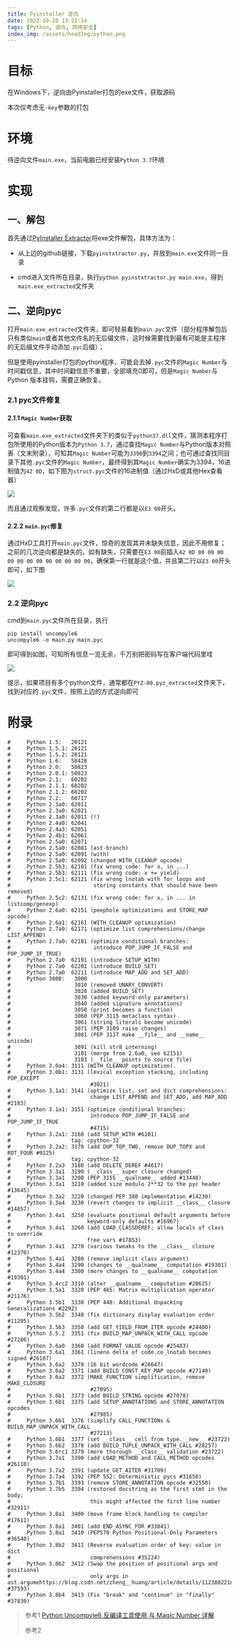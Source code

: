 ```yaml
---
title: Pyinstaller 逆向
date: 2022-10-28 13:22:14
tags: [Python, 逆向, 网络安全]
index_img: /assets/headImg/python.png
---
```


# 目标

在Windows下，逆向由Pyinstaller打包的exe文件，获取源码

本次仅考虑无`-key`参数的打包

# 环境

待逆向文件`main.exe`，当前电脑已经安装`Python 3.7`环境

<!--more-->

# 实现

## 一、解包

首先通过[PyInstaller Extractor](https://github.com/extremecoders-re/pyinstxtractor)将exe文件解包，具体方法为：

* 从上边的github链接，下载`pyinstxtractor.py`，并放到`main.exe`文件同一目录

* cmd进入文件所在目录，执行`python pyinstxtractor.py main.exe`，得到`main.exe_extracted`文件夹

## 二、逆向pyc

打开`main.exe_extracted`文件夹，即可轻易看到`main.pyc`文件（部分程序解包后只有类似`main`或者其他文件名的无后缀文件，这时候需要找到最有可能是主程序的无后缀文件手动添加`.pyc`后缀）；

但是使用pyinstaller打包的python程序，可能会去掉`.pyc`文件的`Magic Number`与时间戳信息，其中时间戳信息不重要，全部填充0即可，但是`Magic Number`与Python 版本挂钩，需要正确恢复。

### 2.1 pyc文件修复

#### 2.1.1 `Magic Number`获取

可查看`main.exe_extracted`文件夹下的类似于`python37.dll`文件，猜测本程序打包所使用的Python版本为`Python 3.7`，通过查找`Magic Number`与Python版本对照表（文末附录），可知其`Magic Number`可能为`3390`到`3394`之间；也可通过查找同目录下其他`.pyc`文件的`Magic Number`，最终得到其`Magic Number`确实为3394，16进制值为`42 0D`，如下图为`struct.pyc`文件的16进制值（通过HxD或其他Hex查看器）

![](newpost-50/2022-10-28-15-08-37-image.png)

而且通过观察发现，许多`.pyc`文件的第二行都是以`E3 00`开头。

#### 2.2.2 `main.pyc`修复

通过HxD工具打开`main.pyc`文件，惊奇的发现其并未缺失信息，因此不用修复；之前的几次逆向都是缺失的，如有缺失，只需要在`E3 00`前插入`42 0D 00 00 00 00 00 00 00 00 00 00 00 00`，确保第一行就是这个值，并且第二行以`E3 00`开头即可，如下图

![](newpost-50/2022-10-28-15-16-14-image.png)

### 2.2 逆向pyc

cmd到`main.pyc`文件所在目录，执行

```shell
pip install uncompyle6
uncompyle6 -o main.py main.pyc
```

即可得到如图，可知所有信息一览无余，千万别把密码写在客户端代码里哇

![](newpost-50/2022-10-28-15-19-51-image.png)

提示，如果项目有多个python文件，通常都在`PYZ-00.pyz_extracted`文件夹下，找到对应的`.pyc`文件，按照上边的方式逆向即可

# 附录

```
#     Python 1.5:   20121
#     Python 1.5.1: 20121
#     Python 1.5.2: 20121
#     Python 1.6:   50428
#     Python 2.0:   50823
#     Python 2.0.1: 50823
#     Python 2.1:   60202
#     Python 2.1.1: 60202
#     Python 2.1.2: 60202
#     Python 2.2:   60717
#     Python 2.3a0: 62011
#     Python 2.3a0: 62021
#     Python 2.3a0: 62011 (!)
#     Python 2.4a0: 62041
#     Python 2.4a3: 62051
#     Python 2.4b1: 62061
#     Python 2.5a0: 62071
#     Python 2.5a0: 62081 (ast-branch)
#     Python 2.5a0: 62091 (with)
#     Python 2.5a0: 62092 (changed WITH_CLEANUP opcode)
#     Python 2.5b3: 62101 (fix wrong code: for x, in ...)
#     Python 2.5b3: 62111 (fix wrong code: x += yield)
#     Python 2.5c1: 62121 (fix wrong lnotab with for loops and
#                          storing constants that should have been removed)
#     Python 2.5c2: 62131 (fix wrong code: for x, in ... in listcomp/genexp)
#     Python 2.6a0: 62151 (peephole optimizations and STORE_MAP opcode)
#     Python 2.6a1: 62161 (WITH_CLEANUP optimization)
#     Python 2.7a0: 62171 (optimize list comprehensions/change LIST_APPEND)
#     Python 2.7a0: 62181 (optimize conditional branches:
#                          introduce POP_JUMP_IF_FALSE and POP_JUMP_IF_TRUE)
#     Python 2.7a0  62191 (introduce SETUP_WITH)
#     Python 2.7a0  62201 (introduce BUILD_SET)
#     Python 2.7a0  62211 (introduce MAP_ADD and SET_ADD)
#     Python 3000:   3000
#                    3010 (removed UNARY_CONVERT)
#                    3020 (added BUILD_SET)
#                    3030 (added keyword-only parameters)
#                    3040 (added signature annotations)
#                    3050 (print becomes a function)
#                    3060 (PEP 3115 metaclass syntax)
#                    3061 (string literals become unicode)
#                    3071 (PEP 3109 raise changes)
#                    3081 (PEP 3137 make __file__ and __name__ unicode)
#                    3091 (kill str8 interning)
#                    3101 (merge from 2.6a0, see 62151)
#                    3103 (__file__ points to source file)
#     Python 3.0a4: 3111 (WITH_CLEANUP optimization).
#     Python 3.0b1: 3131 (lexical exception stacking, including POP_EXCEPT
                          #3021)
#     Python 3.1a1: 3141 (optimize list, set and dict comprehensions:
#                         change LIST_APPEND and SET_ADD, add MAP_ADD #2183)
#     Python 3.1a1: 3151 (optimize conditional branches:
#                         introduce POP_JUMP_IF_FALSE and POP_JUMP_IF_TRUE
                          #4715)
#     Python 3.2a1: 3160 (add SETUP_WITH #6101)
#                   tag: cpython-32
#     Python 3.2a2: 3170 (add DUP_TOP_TWO, remove DUP_TOPX and ROT_FOUR #9225)
#                   tag: cpython-32
#     Python 3.2a3  3180 (add DELETE_DEREF #4617)
#     Python 3.3a1  3190 (__class__ super closure changed)
#     Python 3.3a1  3200 (PEP 3155 __qualname__ added #13448)
#     Python 3.3a1  3210 (added size modulo 2**32 to the pyc header #13645)
#     Python 3.3a2  3220 (changed PEP 380 implementation #14230)
#     Python 3.3a4  3230 (revert changes to implicit __class__ closure #14857)
#     Python 3.4a1  3250 (evaluate positional default arguments before
#                        keyword-only defaults #16967)
#     Python 3.4a1  3260 (add LOAD_CLASSDEREF; allow locals of class to override
#                        free vars #17853)
#     Python 3.4a1  3270 (various tweaks to the __class__ closure #12370)
#     Python 3.4a1  3280 (remove implicit class argument)
#     Python 3.4a4  3290 (changes to __qualname__ computation #19301)
#     Python 3.4a4  3300 (more changes to __qualname__ computation #19301)
#     Python 3.4rc2 3310 (alter __qualname__ computation #20625)
#     Python 3.5a1  3320 (PEP 465: Matrix multiplication operator #21176)
#     Python 3.5b1  3330 (PEP 448: Additional Unpacking Generalizations #2292)
#     Python 3.5b2  3340 (fix dictionary display evaluation order #11205)
#     Python 3.5b3  3350 (add GET_YIELD_FROM_ITER opcode #24400)
#     Python 3.5.2  3351 (fix BUILD_MAP_UNPACK_WITH_CALL opcode #27286)
#     Python 3.6a0  3360 (add FORMAT_VALUE opcode #25483)
#     Python 3.6a1  3361 (lineno delta of code.co_lnotab becomes signed #26107)
#     Python 3.6a2  3370 (16 bit wordcode #26647)
#     Python 3.6a2  3371 (add BUILD_CONST_KEY_MAP opcode #27140)
#     Python 3.6a2  3372 (MAKE_FUNCTION simplification, remove MAKE_CLOSURE
#                         #27095)
#     Python 3.6b1  3373 (add BUILD_STRING opcode #27078)
#     Python 3.6b1  3375 (add SETUP_ANNOTATIONS and STORE_ANNOTATION opcodes
#                         #27985)
#     Python 3.6b1  3376 (simplify CALL_FUNCTIONs & BUILD_MAP_UNPACK_WITH_CALL
                          #27213)
#     Python 3.6b1  3377 (set __class__ cell from type.__new__ #23722)
#     Python 3.6b2  3378 (add BUILD_TUPLE_UNPACK_WITH_CALL #28257)
#     Python 3.6rc1 3379 (more thorough __class__ validation #23722)
#     Python 3.7a1  3390 (add LOAD_METHOD and CALL_METHOD opcodes #26110)
#     Python 3.7a2  3391 (update GET_AITER #31709)
#     Python 3.7a4  3392 (PEP 552: Deterministic pycs #31650)
#     Python 3.7b1  3393 (remove STORE_ANNOTATION opcode #32550)
#     Python 3.7b5  3394 (restored docstring as the first stmt in the body;
#                         this might affected the first line number #32911)
#     Python 3.8a1  3400 (move frame block handling to compiler #17611)
#     Python 3.8a1  3401 (add END_ASYNC_FOR #33041)
#     Python 3.8a1  3410 (PEP570 Python Positional-Only Parameters #36540)
#     Python 3.8b2  3411 (Reverse evaluation order of key: value in dict
#                         comprehensions #35224)
#     Python 3.8b2  3412 (Swap the position of positional args and positional
#                         only args in ast.argumehttps://blog.csdn.net/zheng__huang/article/details/112380221nts #37593)
#     Python 3.8b4  3413 (Fix "break" and "continue" in "finally" #37830)
```

> 参考1 [Python Uncompyle6 反编译工具使用 与 Magic Number 详解](https://blog.csdn.net/zheng__huang/article/details/112380221)
> 
> 参考2 